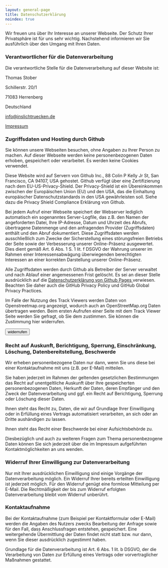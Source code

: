 ```yaml
---
layout: general-page
title: Datenschutzerklärung
noindex: true
---
```




Wir freuen uns über Ihr Interesse an unserer Webseite. 
Der Schutz Ihrer Privatsphäre ist für uns sehr wichtig. 
Nachstehend informieren wir Sie ausführlich über den Umgang mit Ihren Daten.


### Verantwortlicher für die Datenverarbeitung 

Die verantwortliche Stelle für die Datenverarbeitung auf dieser Website ist:

Thomas Stober

Schillerstr. 20/1

71083 Herrenberg

Deutschland

info@inslichtruecken.de

[Impressum](https://www.frischluftwege.de/impressum/)


### Zugriffsdaten und Hosting durch Github

Sie können unsere Webseiten besuchen, ohne Angaben zu Ihrer Person zu machen. 
Auf dieser Webseite werden keine personenbezogenen Daten erhoben, gespeichert oder verarbeitet. Es werden keine Cookies verwendet.

Diese Website wird auf Servern von Github Inc., 88 Colin P Kelly Jr St, San Francisco, CA 94107, USA gehostet. 
Github verfügt über eine Zertifizierung nach dem EU-US-Privacy-Shield. 
Der Privacy-Shield ist ein Übereinkommen zwischen der Europäischen Union (EU) und den USA, 
das die Einhaltung europäischer Datenschutzstandards in den USA gewährleisten soll. 
Siehe dazu die Privacy Shield Compliance Erklärung von Github.

Bei jedem Aufruf einer Webseite speichert der Webserver lediglich automatisch ein sogenanntes Server-Logfile, 
das z.B. den Namen der angeforderten Datei, Ihre IP-Adresse, Datum und Uhrzeit des Abrufs, übertragene Datenmenge 
und den anfragenden Provider (Zugriffsdaten) enthält und den Abruf dokumentiert.
Diese Zugriffsdaten werden ausschließlich zum Zwecke der Sicherstellung eines störungsfreien Betriebs der Seite 
sowie der Verbesserung unserer Online-Präsenz ausgewertet. 
Dies dient gemäß Art. 6 Abs. 1 S. 1 lit. f DSGVO der Wahrung unserer im Rahmen einer Interessensabwägung überwiegenden berechtigten 
Interessen an einer korrekten Darstellung unserer Online-Präsenz. 

Alle Zugriffsdaten werden durch Github als Betreiber der Server verwaltet und nach Ablauf einer angemessenen Frist gelöscht.
Es sei an dieser Stelle ausdrücklich auf die 
[Datenschutzerklärung von Github Pages ](https://help.github.com/en/github/site-policy/github-privacy-statement/) verwiesen.
Beachten Sie daher auch die GitHub Privacy Policy und GitHub Global Privacy Practices.

Im Falle der Nutzung des Track Viewers werden Daten von Openstreetmap.org angezeigt, wodurch auch an OpenStreetMap.org Daten übertragen werden.
Beim ersten Aufrufen einer Seite mit dem Track Viewer Seite werden Sie gefragt, ob Sie dem zustimmen. Sie können die Zustimmung hier widerrufen. 

<button type="button" onclick="localStorage.removeItem('GM_OK')">widerrufen</button>


### Recht auf Auskunft, Berichtigung, Sperrung, Einschränkung, Löschung, Datenbereitstellung, Beschwerde

Wir erheben personenbezogene Daten nur dann, wenn Sie uns diese bei einer Kontaktaufnahme mit uns (z.B. per E-Mail) mitteilen.

Sie haben jederzeit im Rahmen der geltenden gesetzlichen Bestimmungen das Recht auf unentgeltliche Auskunft 
über Ihre gespeicherten personenbezogenen Daten, Herkunft der Daten, deren Empfänger und den Zweck der Datenverarbeitung 
und ggf. ein Recht auf Berichtigung, Sperrung oder Löschung dieser Daten. 

Ihnen steht das Recht zu, Daten, die wir auf Grundlage Ihrer Einwilligung oder in Erfüllung eines Vertrags automatisiert verarbeiten, 
an sich oder an Dritte aushändigen zu lassen. 

Ihnen steht das Recht einer Beschwerde bei einer Aufsichtsbehörde zu. 

Diesbezüglich und auch zu weiteren Fragen 
zum Thema personenbezogene Daten können Sie sich jederzeit über die im Impressum aufgeführten Kontaktmöglichkeiten an uns wenden.


###  Widerruf Ihrer Einwilligung zur Datenverarbeitung

Nur mit Ihrer ausdrücklichen Einwilligung sind einige Vorgänge der Datenverarbeitung möglich. 
Ein Widerruf Ihrer bereits erteilten Einwilligung ist jederzeit möglich. 
Für den Widerruf genügt eine formlose Mitteilung per E-Mail. 
Die Rechtmäßigkeit der bis zum Widerruf erfolgten Datenverarbeitung bleibt vom Widerruf unberührt.



### Kontaktaufnahme

Bei der Kontaktaufnahme (zum Beispiel per Kontaktformular oder E-Mail) werden die Angaben des Nutzers zwecks Bearbeitung der Anfrage 
sowie für den Fall, dass Anschlussfragen entstehen, gespeichert.
Eine weitergehende Übermittlung der Daten findet nicht statt bzw. nur dann, wenn Sie dieser ausdrücklich zugestimmt haben.

Grundlage für die Datenverarbeitung ist Art. 6 Abs. 1 lit. b DSGVO, der die Verarbeitung von Daten zur Erfüllung eines Vertrags 
oder vorvertraglicher Maßnahmen gestattet.





